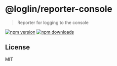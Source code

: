 # @loglin/reporter-console

> Reporter for logging to the console

[![npm version][npm-version-src]][npm-version-href]
[![npm downloads][npm-downloads-src]][npm-downloads-href]

## License

MIT

[npm-version-src]: https://flat.badgen.net/npm/v/@loglin/reporter-console/latest
[npm-version-href]: https://npmjs.com/package/@loglin/reporter-console

[npm-downloads-src]: https://flat.badgen.net/npm/dt/@loglin/reporter-console
[npm-downloads-href]: https://npmjs.com/package/@loglin/reporter-console